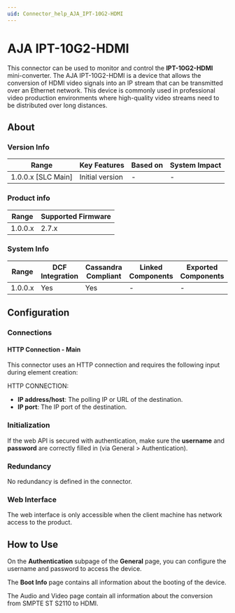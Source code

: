 ```yaml
---
uid: Connector_help_AJA_IPT-10G2-HDMI
---
```


# AJA IPT-10G2-HDMI

This connector can be used to monitor and control the **IPT-10G2-HDMI** mini-converter. The AJA IPT-10G2-HDMI is a device that allows the conversion of HDMI video signals into an IP stream that can be transmitted over an Ethernet network. This device is commonly used in professional video production environments where high-quality video streams need to be distributed over long distances.

## About

### Version Info

| **Range**            | **Key Features** | **Based on** | **System Impact** |
|----------------------|------------------|--------------|-------------------|
| 1.0.0.x \[SLC Main\] | Initial version  | \-           | \-                |

### Product info

| **Range** | **Supported Firmware** |
|-----------|------------------------|
| 1.0.0.x   | 2.7.x                  |

### System Info

| **Range** | **DCF Integration** | **Cassandra Compliant** | **Linked Components** | **Exported Components** |
|-----------|---------------------|-------------------------|-----------------------|-------------------------|
| 1.0.0.x   | Yes                 | Yes                     | \-                    | \-                      |

## Configuration

### Connections

#### HTTP Connection - Main

This connector uses an HTTP connection and requires the following input during element creation:

HTTP CONNECTION:

- **IP address/host**: The polling IP or URL of the destination.
- **IP port**: The IP port of the destination.

### Initialization

If the web API is secured with authentication, make sure the **username** and **password** are correctly filled in (via General \> Authentication).

### Redundancy

No redundancy is defined in the connector.

### Web Interface

The web interface is only accessible when the client machine has network access to the product.

## How to Use

On the **Authentication** subpage of the **General** page, you can configure the username and password to access the device.

The **Boot Info** page contains all information about the booting of the device.

The Audio and Video page contain all information about the conversion from SMPTE ST S2110 to HDMI.
